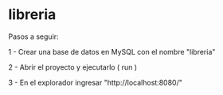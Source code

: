 # libreria

Pasos a seguir:


1 - Crear una base de datos en MySQL con el nombre "libreria"

2 - Abrir el proyecto y ejecutarlo ( run )

3 - En el explorador ingresar "http://localhost:8080/"
